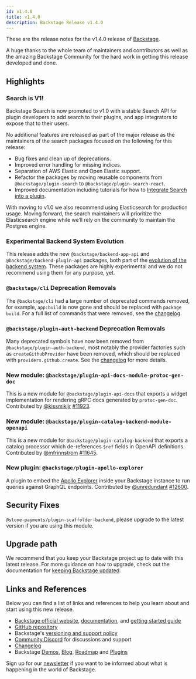 ```yaml
---
id: v1.4.0
title: v1.4.0
description: Backstage Release v1.4.0
---
```


These are the release notes for the v1.4.0 release of [Backstage](https://backstage.io/).

A huge thanks to the whole team of maintainers and contributors as well as the amazing Backstage Community for the hard work in getting this release developed and done.

## Highlights

### Search is V1!

Backstage Search is now promoted to v1.0 with a stable Search API for plugin developers to add search to their plugins, and app integrators to expose that to their users.

No additional features are released as part of the major release as the maintainers of the search packages focused on the following for this release:

- Bug fixes and clean up of deprecations.
- Improved error handling for missing indices.
- Separation of AWS Elastic and Open Elastic support.
- Refactor the packages by moving reusable components from `@backstage/plugin-search` to `@backstage/plugin-search-react`.
- Improved documentation including tutorials for how to [Integrate Search into a plugin](https://backstage.io/docs/plugins/integrating-search-into-plugins).

With moving to v1.0 we also recommend using Elasticsearch for production usage. Moving forward, the search maintainers will prioritize the Elasticsearch engine while we’ll rely on the community to maintain the Postgres engine.

### Experimental Backend System Evolution

This release adds the new `@backstage/backend-app-api` and `@backstage/backend-plugin-api` packages, both part of the [evolution of the backend system](https://github.com/backstage/backstage/issues/11611). These packages are highly experimental and we do not recommend using them for any purpose, yet.

### `@backstage/cli` Deprecation Removals

The `@backstage/cli` had a large number of deprecated commands removed, for example, `app:build` is now gone and should be replaced with `package build`. For a full list of commands that were removed, see the [changelog](https://github.com/backstage/backstage/blob/master/packages/cli/CHANGELOG.md#0180).

### `@backstage/plugin-auth-backend` Deprecation Removals

Many deprecated symbols have now been removed from `@backstage/plugin-auth-backend`, most notably the provider factories such as `createGithubProvider` have been removed, which should be replaced with `providers.github.create`. See the [changelog](https://github.com/backstage/backstage/blob/master/plugins/auth-backend/CHANGELOG.md#0150) for more details.

### New module: `@backstage/plugin-api-docs-module-protoc-gen-doc`

This is a new module for `@backstage/plugin-api-docs` that exports a widget implementation for rendering gRPC docs generated by `protoc-gen-doc`. Contributed by [@kissmikijr](https://github.com/kissmikijr) [#11923](https://github.com/backstage/backstage/pull/11923).

### New module: `@backstage/plugin-catalog-backend-module-openapi`

This is a new module for `@backstage/plugin-catalog-backend` that exports a catalog processor which de-references `$ref` fields in OpenAPI definitions. Contributed by [@mfrinnstrom](https://github.com/mfrinnstrom) [#11645](https://github.com/backstage/backstage/pull/11645).

### New plugin: `@backstage/plugin-apollo-explorer`

A plugin to embed the [Apollo Explorer](https://github.com/apollographql/embeddable-explorer/tree/main/packages/explorer) inside your Backstage instance to run queries against GraphQL endpoints. Contributed by [@unredundant](https://github.com/unredundant) [#12600](https://github.com/backstage/backstage/pull/12600).

## Security Fixes

`@stone-payments/plugin-scaffolder-backend`, please upgrade to the latest version if you are using this module.

## Upgrade path

We recommend that you keep your Backstage project up to date with this latest release. For more guidance on how to upgrade, check out the documentation for [keeping Backstage updated](https://backstage.io/docs/getting-started/keeping-backstage-updated).

## Links and References

Below you can find a list of links and references to help you learn about and start using this new release.

- [Backstage official website](https://backstage.io/), [documentation](https://backstage.io/docs/), and [getting started guide](https://backstage.io/docs/getting-started/)
- [GitHub repository](https://github.com/backstage/backstage)
- Backstage's [versioning and support policy](https://backstage.io/docs/overview/versioning-policy)
- [Community Discord](https://discord.gg/backstage-687207715902193673) for discussions and support
- [Changelog](https://github.com/backstage/backstage/tree/master/docs/releases/v1.4.0-changelog.md)
- Backstage [Demos](https://backstage.io/demos), [Blog](https://backstage.io/blog), [Roadmap](https://backstage.io/docs/overview/roadmap) and [Plugins](https://backstage.io/plugins)

Sign up for our [newsletter](https://mailchi.mp/spotify/backstage-community) if you want to be informed about what is happening in the world of Backstage.
